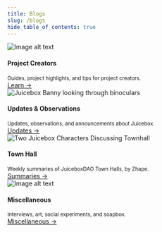 ```yaml
---
title: Blogs
slug: /blogs
hide_table_of_contents: true
---
```


<style>{`.card {border: solid 1px var(--ifm-color-primary)}`}</style>
<div class="container" style={{marginTop: "30px"}}>
  <div class="row">
    <div class="col col--3" style={{marginBottom: "30px"}}>
      <div class="card">
        <div class="card__image">
          <img
            src="/img/townhall.webp"
            alt="Image alt text"/>
        </div>
        <div class="card__body">
          <h4>Project Creators</h4>
          <small>
            Guides, project highlights, and tips for project creators.
          </small>
        </div>
        <div class="card__footer">
          <a class="button button--primary button--block" href="/blog">Learn →</a>
        </div>
      </div>
    </div>
    <div class="col col--3" style={{marginBottom: "30px"}}>
      <div class="card">
        <div class="card__image">
          <img
            src="/img/updates.webp"
            alt="Juicebox Banny looking through binoculars"
            title="Logo Title Text 1" />
        </div>
        <div class="card__body">
          <h4>Updates & Observations</h4>
          <small>
            Updates, observations, and announcements about Juicebox.
          </small>
        </div>
        <div class="card__footer">
          <a class="button button--primary button--block" href="/updates">Updates →</a>
        </div>
      </div>
    </div>
    <div class="col col--3" style={{marginBottom: "30px"}}>
      <div class="card">
        <div class="card__image">
          <img
            src="/img/townhall.webp"
            alt="Two Juicebox Characters Discussing Townhall"
           />
        </div>
        <div class="card__body">
          <h4>Town Hall</h4>
          <small>
            Weekly summaries of JuiceboxDAO Town Halls, by Zhape.
          </small>
        </div>
        <div class="card__footer">
          <a class="button button--primary button--block" href="/town-hall">Summaries →</a>
        </div>
      </div>
    </div>
    <div class="col col--3" style={{marginBottom: "30px"}}>
      <div class="card">
        <div class="card__image">
          <img
            src="/img/townhall.webp"
            alt="Image alt text"
            title="Logo Title Text 1" />
        </div>
        <div class="card__body">
          <h4>Miscellaneous</h4>
          <small>
            Interviews, art, social experiments, and soapbox.
          </small>
        </div>
        <div class="card__footer">
          <a class="button button--primary button--block" href="/misc">Miscellaneous →</a>
        </div>
      </div>
    </div>
  </div>
</div>

